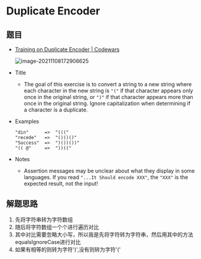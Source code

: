 # Duplicate Encoder

## 题目

- [Training on Duplicate Encoder | Codewars](https://www.codewars.com/kata/54b42f9314d9229fd6000d9c/train/java)

  ![image-20211108172906625](https://gitee.com/rokzhughost/cloudimage/raw/master/img/image-20211108172906625.png)

- Title

  - The goal of this exercise is to convert a string to a new string where each character in the new string is `"("` if that character appears only once in the original string, or `")"` if that character appears more than once in the original string. Ignore capitalization when determining if a character is a duplicate.

- Examples

  ```
  "din"      =>  "((("
  "recede"   =>  "()()()"
  "Success"  =>  ")())())"
  "(( @"     =>  "))((" 
  ```

- Notes
  - Assertion messages may be unclear about what they display in some languages. If you read `"...It Should encode XXX"`, the `"XXX"` is the expected result, not the input!

## 解题思路

1. 先将字符串转为字符数组
2. 随后将字符数组一个个进行遍历对比
3. 其中对比需要忽略大小写，所以我是先将字符转为字符串，然后用其中的方法equalsIgnoreCase进行对比
4. 如果有相等的则转为字符')',没有则转为字符'('